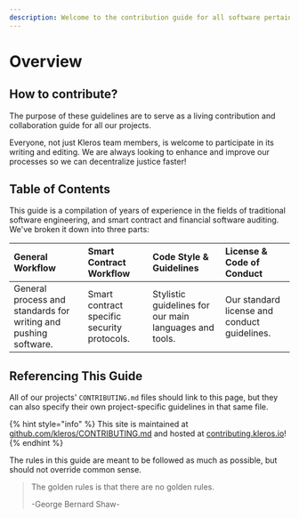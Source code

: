 ```yaml
---
description: Welcome to the contribution guide for all software pertaining to Kleros.
---
```


# Overview

## How to contribute?

The purpose of these guidelines are to serve as a living contribution and collaboration guide for all our projects.

Everyone, not just Kleros team members, is welcome to participate in its writing and editing. We are always looking to enhance and improve our processes so we can decentralize justice faster!

## Table of Contents

This guide is a compilation of years of experience in the fields of traditional software engineering, and smart contract and financial software auditing. We've broken it down into three parts:

| General Workflow | Smart Contract Workflow | Code Style & Guidelines | License & Code of Conduct |
| :--- | :--- | :--- | :--- |
| General process and standards for writing and pushing software. | Smart contract specific security protocols. | Stylistic guidelines for our main languages and tools. | Our standard license and conduct guidelines. |

## Referencing This Guide

All of our projects' `CONTRIBUTING.md` files should link to this page, but they can also specify their own project-specific guidelines in that same file.

{% hint style="info" %}
This site is maintained at [github.com/kleros/CONTRIBUTING.md](https://github.com/kleros/CONTRIBUTING.md) and hosted at [contributing.kleros.io](https://contributing.kleros.io)!
{% endhint %}

The rules in this guide are meant to be followed as much as possible, but should not override common sense.

> The golden rules is that there are no golden rules.
>
> -George Bernard Shaw-

